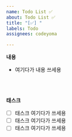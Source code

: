 ```yaml
---
name: Todo List ✅
about: Todo List ✅
title: "[✅] "
labels: Todo
assignees: codeyoma

---
```


**내용**
* 여기다가 내용 쓰세용

</br></br>

**태스크**

- [ ] 태스크 여기다가 쓰세용
- [ ] 태스크 여기다가 쓰세용
- [ ] 태스크 여기다가 쓰세용
